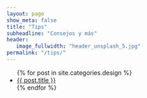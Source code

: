 ```yaml
---
layout: page
show_meta: false
title: "Tips"
subheadline: "Consejos y más"
header:
   image_fullwidth: "header_unsplash_5.jpg"
permalink: "/tips/"
---
```

<ul>
    {% for post in site.categories.design %}
    <li><a href="{{ site.url }}{{ site.baseurl }}{{ post.url }}">{{ post.title }}</a></li>
    {% endfor %}
</ul>
